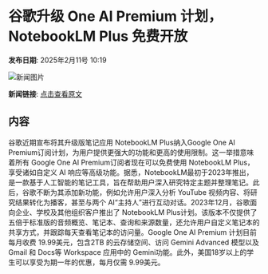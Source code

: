 # 谷歌升级 One AI Premium 计划，NotebookLM Plus 免费开放

**发布日期**: 2025年2月11号 10:19

![新闻图片](https://pic.chinaz.com/picmap/201811151621143997_47.jpg)

**新闻链接**: [点击查看原文](https://www.aibase.com/zh/news/15235)

## 内容

谷歌近期宣布将其升级版笔记应用 NotebookLM Plus纳入Google One AI Premium订阅计划，为用户提供更强大的功能和更高的使用限制。这一举措意味着所有 Google One AI Premium订阅者现在可以免费使用 NotebookLM Plus，享受诸如自定义 AI 响应等高级功能。据悉，NotebookLM最初于2023年推出，是一款基于人工智能的笔记工具，旨在帮助用户深入研究特定主题并整理笔记。此后，谷歌不断为其添加新功能，例如允许用户深入分析 YouTube 视频内容、将研究结果转化为播客，甚至与两个 AI“主持人”进行互动对话。2023年12月，谷歌面向企业、学校及其他组织客户推出了 NotebookLM Plus计划。该版本不仅提供了五倍于标准版的音频概览、笔记本、查询和来源数量，还允许用户自定义笔记本的共享方式，并跟踪每天查看笔记本的访问量。Google One AI Premium 计划目前每月收费 19.99美元，包含2TB 的云存储空间、访问 Gemini Advanced 模型以及 Gmail 和 Docs等 Workspace 应用中的 Gemini功能。此外，美国18岁以上的学生可以享受为期一年的优惠，每月仅需 9.99美元。
